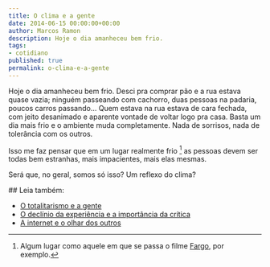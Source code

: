 ```yaml
---
title: O clima e a gente
date: 2014-06-15 00:00:00+00:00
author: Marcos Ramon
description: Hoje o dia amanheceu bem frio.
tags:
- cotidiano
published: true
permalink: o-clima-e-a-gente
---
```

Hoje o dia amanheceu bem frio. Desci pra comprar pão e a rua estava quase vazia; ninguém passeando com cachorro, duas pessoas na padaria, poucos carros passando... Quem estava na rua estava de cara fechada, com jeito desanimado e aparente vontade de voltar logo pra casa. Basta um dia mais frio e o ambiente muda completamente. Nada de sorrisos, nada de tolerância com os outros.

Isso me faz pensar que em um lugar realmente frio [^1] as pessoas devem ser todas bem estranhas, mais impacientes, mais elas mesmas.

Será que, no geral, somos só isso? Um reflexo do clima?  

[^1]: Algum lugar como aquele em que se passa o filme [Fargo](http://www.imdb.com/title/tt0116282/), por exemplo.

<div class="leia-tambem" markdown="1">
## Leia também:

- <a href="/o-totalitarismo-e-a-gente">O totalitarismo e a gente</a>
- <a href="/o-declinio-da-experiencia-e-a-importancia-da-critica">O declínio da experiência e a importância da crítica</a>
- <a href="/a-internet-e-o-olhar-dos-outros">A internet e o olhar dos outros</a>
</div>
